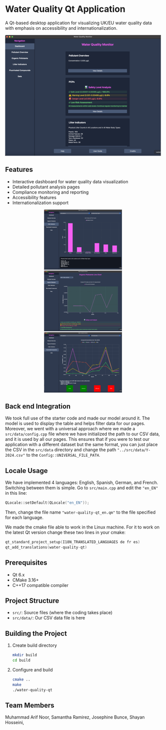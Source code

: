 # Water Quality Qt Application

A Qt-based desktop application for visualizing UK/EU water quality data with emphasis on accessibility and internationalization.

![Water Quality Dashboard](img/dashboard.png)

## Features
- Interactive dashboard for water quality data visualization
- Detailed pollutant analysis pages
- Compliance monitoring and reporting
- Accessibility features
- Internationalization support

<p align="center">
  <img src="img/Litters.png" alt="Image 1" width="50%" />
  <img src="img/pop.png" alt="Image 2" width="50%" />
  <img src="img/Compounds.png" alt="Image 3" width="50%" />
</p>

## Back end Integration
We took full use of the starter code and made our model around it. The model is used to display the table and helps filter data for our pages. Moreover, we went with a universal approach where we made a `src/data/config.cpp` file where we have initialized the path to our CSV data, and it is used by all our pages. This ensures that if you were to test our application with a different dataset but the same format, you can just place the CSV in the `src/data` directory and change the path `"../src/data/Y-2024.csv"` to the `Config::UNIVERSAL_FILE_PATH`.

## Locale Usage
We have implemented 4 languages: English, Spanish, German, and French. Switching between them is simple. Go to `src/main.cpp` and edit the `"en_EN"` in this line:
```cpp
QLocale::setDefault(QLocale("en_EN"));
```
Then, change the file name `"water-quality-qt_en.qm"` to the file specified for each language.

We made the cmake file able to work in the Linux machine. For it to work on the latest Qt version change these two lines in your cmake:
```cpp
qt_standard_project_setup(I18N_TRANSLATED_LANGUAGES de fr es)
qt_add_translations(water-quality-qt)
```

## Prerequisites
- Qt 6.x
- CMake 3.16+
- C++17 compatible compiler

## Project Structure
- `src/`: Source files (where the coding takes place)
- `src/data/`: Our CSV data file is here

## Building the Project

1. Create build directory
   ```bash
   mkdir build
   cd build
   ```

2. Configure and build
   ```bash
   cmake ..
   make
   ./water-quality-qt
   ```

## Team Members
Muhammad Arif Noor,
Samantha Ramirez,
Josephine Bunce,
Shayan Hosseini,
